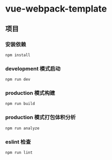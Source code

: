 # vue-webpack-template


## 项目
### 安装依赖
```
npm install
```

###  development 模式启动
```
npm run dev
```

### production 模式构建
```
npm run build
```
### production 模式打包体积分析
```
npm run analyze
```
### eslint 检查
```
npm run lint

